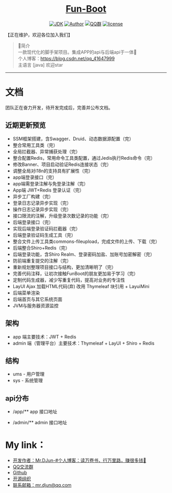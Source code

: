 <h1 align="center"><a href="https://github.com/mrdjun" target="_blank">Fun-Boot</a></h1>

<p align="center">
<a href="https://github.com/mrdjun/fun-boot"><img alt="JDK" src="https://img.shields.io/badge/JDK-1.8-orange.svg"/></a>
<a href="http://mrdjun.github.io"><img alt="Author" src="https://img.shields.io/badge/Author-DJun-blue"/></a>
<a href="https://jq.qq.com/?_wv=1027&k=57LIuZr"><img alt="QQ群" src="https://img.shields.io/badge/chat-Coder%E5%A4%A7%E5%AE%B6%E5%BA%AD-yellow"/></a>
<a href="https://github.com/mrdjun/fun-boot/blob/master/LICENSE"><img alt="license" src="https://img.shields.io/github/license/java-aodeng/hope.svg?style=flat-square"/></a>
</p>

【正在维护，欢迎各位加入我们】

> 🍋简介<br/>
> 一款现代化的脚手架项目。集成APP的api与后端api于一体:beers:<br>
> 个人博客：https://blog.csdn.net/qq_41647999 <br>
> 主语言 [java] 欢迎star
------------------------------

# 文档
团队正在奋力开发，待开发完成后，完善并公布文档。

## 近期更新预览
- SSM框架搭建，含Swagger、Druid、动态数据源配置（完）
- 整合常用工具类（完）
- 全局拦截器、异常捕获处理（完）
- 整合配置Redis，常用命令工具类配置，通过Jedis执行Redis命令（完）
- 修改Banner、项目启动验证Redis连接状态（完）
- 调整全局对i18n的支持具有扩展性（完）
- app端登录接口（完）
- app端需登录注解与免登录注解（完）
- App端 JWT+Redis 登录认证（完）
- 异步工厂构建（完）
- 登录日志记录异步实现（完）
- 操作日志记录异步实现（完）
- 接口限流的注解，升级登录次数记录的功能（完）
- 后端登录接口（完）
- 实现后端登录验证码拦截器（完）
- 后端登录验证码生成工具（完）
- 整合文件上传工具类commons-fileupload，完成文件的上传、下载（完）
- 后端整合Shiro+Redis（完）
- 后端登录功能，含Shiro Realm、登录密码加盐、加账号加密解密（完）
- 防前端重复提交的注解（完）
- 重新规划整理项目接口与结构，更加清晰明了（完）
- 完善代码注释，让初次接触FunBoot的朋友更加易于学习（完）
- 定制代码生成器，减少写重复代码，提高对业务的专注性
- LayUI Ajax 加载HTML代码(弃) 改用 Thymeleaf 块引用 + LayuiMini
- 后端菜单渲染
- 后端首页与其它系统页面
- JVM与服务器资源监控



## 架构
- app 端主要技术：JWT + Redis
- admin 端（管理平台）主要技术：Thymeleaf + LayUI + Shiro + Redis

## 结构
- ums - 用户管理
- sys - 系统管理

## api分布
- /app/**   app   接口地址

- /admin/** admin 接口地址
   

# My link：

- [开发作者：Mr.DJun-#个人博客：读万卷书，行万里路，赚很多钱🥚](http://mrdjun.github.io)
- [QQ交流群](https://jq.qq.com/?_wv=1027&k=57LIuZr) 
- [Github](https://github.com/mrdjun)
- [开源组织](https://github.com/u-fun)  
- [联系邮箱：](https://github.com/mrdjun/fun-boot)mr.djun@qq.com
